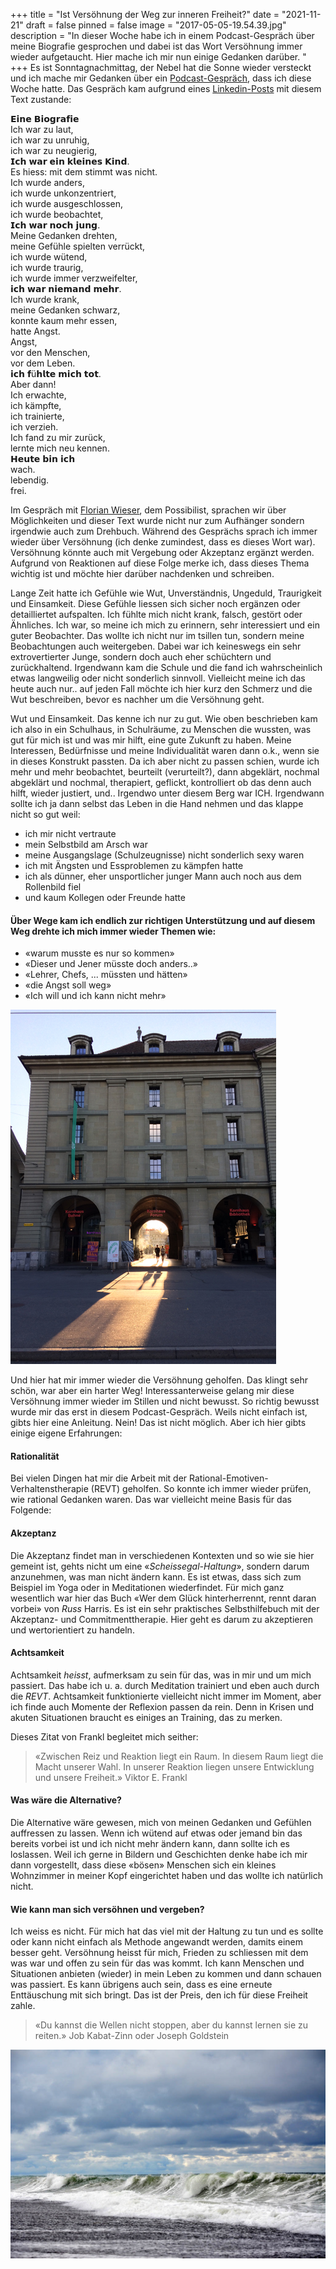 +++
title = "Ist Versöhnung der Weg zur inneren Freiheit?"
date = "2021-11-21"
draft = false
pinned = false
image = "2017-05-05-19.54.39.jpg"
description = "In dieser Woche habe ich in einem Podcast-Gespräch über meine Biografie gesprochen und dabei ist das Wort Versöhnung immer wieder aufgetaucht. Hier mache ich mir nun einige Gedanken darüber. "
+++
Es ist Sonntagnachmittag, der Nebel hat die Sonne wieder versteckt und ich mache mir Gedanken über ein [Podcast-Gespräch](https://www.linkedin.com/posts/flowieser_derpossibilist-bemorepirate-podcast-activity-6867805367271858176-WNER), dass ich diese Woche hatte. Das Gespräch kam aufgrund eines [Linkedin-Posts](https://www.linkedin.com/feed/update/urn:li:activity:6861912469183459328/) mit diesem Text zustande:

𝗘𝗶𝗻𝗲 𝗕𝗶𝗼𝗴𝗿𝗮𝗳𝗶𝗲\
Ich war zu laut,\
ich war zu unruhig,\
ich war zu neugierig,\
𝗜𝗰𝗵 𝘄𝗮𝗿 𝗲𝗶𝗻 𝗸𝗹𝗲𝗶𝗻𝗲𝘀 𝗞𝗶𝗻𝗱.\
Es hiess: mit dem stimmt was nicht.\
Ich wurde anders,\
ich wurde unkonzentriert,\
ich wurde ausgeschlossen,\
ich wurde beobachtet,\
𝗜𝗰𝗵 𝘄𝗮𝗿 𝗻𝗼𝗰𝗵 𝗷𝘂𝗻𝗴.\
Meine Gedanken drehten,\
meine Gefühle spielten verrückt,\
ich wurde wütend,\
ich wurde traurig,\
ich wurde immer verzweifelter,\
𝗶𝗰𝗵 𝘄𝗮𝗿 𝗻𝗶𝗲𝗺𝗮𝗻𝗱 𝗺𝗲𝗵𝗿.\
Ich wurde krank,\
meine Gedanken schwarz,\
konnte kaum mehr essen,\
hatte Angst.\
Angst,\
vor den Menschen,\
vor dem Leben.\
𝗶𝗰𝗵 𝗳ü𝗵𝗹𝘁𝗲 𝗺𝗶𝗰𝗵 𝘁𝗼𝘁.\
Aber dann!\
Ich erwachte,\
ich kämpfte,\
ich trainierte,\
ich verzieh.\
Ich fand zu mir zurück,\
lernte mich neu kennen.\
𝗛𝗲𝘂𝘁𝗲 𝗯𝗶𝗻 𝗶𝗰𝗵\
wach.\
lebendig.\
frei.

Im Gespräch mit [Florian Wieser](https://florianwieser.com/), dem Possibilist, sprachen wir über Möglichkeiten und dieser Text wurde nicht nur zum Aufhänger sondern irgendwie auch zum Drehbuch. Während des Gesprächs sprach ich immer wieder über Versöhnung (ich denke zumindest, dass es dieses Wort war). Versöhnung könnte auch mit Vergebung oder Akzeptanz ergänzt werden. Aufgrund von Reaktionen auf diese Folge merke ich, dass dieses Thema wichtig ist und möchte hier darüber nachdenken und schreiben. 

Lange Zeit hatte ich Gefühle wie Wut, Unverständnis, Ungeduld, Traurigkeit und Einsamkeit. Diese Gefühle liessen sich sicher noch ergänzen oder detailliertet aufspalten. Ich fühlte mich nicht krank, falsch, gestört oder Ähnliches. Ich war, so meine ich mich zu erinnern, sehr interessiert und ein guter Beobachter. Das wollte ich nicht nur im tsillen tun, sondern meine Beobachtungen auch weitergeben. Dabei war ich keineswegs ein sehr extrovertierter Junge, sondern doch auch eher schüchtern und zurückhaltend. Irgendwann kam die Schule und die fand ich wahrscheinlich etwas langweilig oder nicht sonderlich sinnvoll. Vielleicht meine ich das heute auch nur.. auf jeden Fall möchte ich hier kurz den Schmerz und die Wut beschreiben, bevor es nachher um die Versöhnung geht. 

Wut und Einsamkeit. Das kenne ich nur zu gut. Wie oben beschrieben kam ich also in ein Schulhaus, in Schulräume, zu Menschen die wussten, was gut für mich ist und was mir hilft, eine gute Zukunft zu haben. Meine Interessen, Bedürfnisse und meine Individualität waren dann o.k., wenn sie in dieses Konstrukt passten. Da ich aber nicht zu passen schien, wurde ich mehr und mehr beobachtet, beurteilt (verurteilt?), dann abgeklärt, nochmal abgeklärt und nochmal, therapiert, geflickt, kontrolliert ob das denn auch hilft, wieder justiert, und.. Irgendwo unter diesem Berg war ICH. Irgendwann sollte ich ja dann selbst das Leben in die Hand nehmen und das klappe nicht so gut weil:

* ich mir nicht vertraute
* mein Selbstbild am Arsch war
* meine Ausgangslage (Schulzeugnisse) nicht sonderlich sexy waren
* ich mit Ängsten und Essproblemen zu kämpfen hatte
* ich als dünner, eher unsportlicher junger Mann auch noch aus dem Rollenbild fiel
* und kaum Kollegen oder Freunde hatte

#### Über Wege kam ich endlich zur richtigen Unterstützung und auf diesem Weg drehte ich mich immer wieder Themen wie: 

* «warum musste es nur so kommen»
* «Dieser und Jener müsste doch anders..»
* «Lehrer, Chefs, ... müssten und hätten»
* «die Angst soll weg»
* «Ich will und ich kann nicht mehr»

![](2017-05-05-19.54.39.jpg)

Und hier hat mir immer wieder die Versöhnung geholfen. Das klingt sehr schön, war aber ein harter Weg! Interessanterweise gelang mir diese Versöhnung immer wieder im Stillen und nicht bewusst. So richtig bewusst wurde mir das erst in diesem Podcast-Gespräch. Weils nicht einfach ist, gibts hier eine Anleitung. Nein! Das ist nicht möglich. Aber ich hier gibts einige eigene Erfahrungen:

#### Rationalität

Bei vielen Dingen hat mir die Arbeit mit der Rational-Emotiven-Verhaltenstherapie (REVT) geholfen. So konnte ich immer wieder prüfen, wie rational Gedanken waren. Das war vielleicht meine Basis für das Folgende:

#### Akzeptanz 

Die Akzeptanz findet man in verschiedenen Kontexten und so wie sie hier gemeint ist, gehts nicht um eine «*Scheissegal-Haltung*», sondern darum anzunehmen, was man nicht ändern kann. Es ist etwas, dass sich zum Beispiel im Yoga oder in Meditationen wiederfindet. Für mich ganz wesentlich war hier das Buch «Wer dem Glück hinterherrennt, rennt daran vorbei» von *Russ* Harris. Es ist ein sehr praktisches Selbsthilfebuch mit der Akzeptanz- und Commitmenttherapie. Hier geht es darum zu akzeptieren und wertorientiert zu handeln.

#### Achtsamkeit

Achtsamkeit *heisst*, aufmerksam zu sein für das, was in mir und um mich passiert. Das habe ich u. a. durch Meditation trainiert und eben auch durch die *REVT*. Achtsamkeit funktionierte vielleicht nicht immer im Moment, aber ich finde auch Momente der Reflexion passen da rein. Denn in Krisen und akuten Situationen braucht es einiges an Training, das zu merken.

Dieses Zitat von Frankl begleitet mich seither: 

> «Zwischen Reiz und Reaktion liegt ein Raum. In diesem Raum liegt die Macht unserer Wahl. In unserer Reaktion liegen unsere Entwicklung und unsere Freiheit.» Viktor E. Frankl



#### Was wäre die Alternative?

Die Alternative wäre gewesen, mich von meinen Gedanken und Gefühlen auffressen zu lassen. Wenn ich wütend auf etwas oder jemand bin das bereits vorbei ist und ich nicht mehr ändern kann, dann sollte ich es loslassen. Weil ich gerne in Bildern und Geschichten denke habe ich mir dann vorgestellt, dass diese «bösen» Menschen sich ein kleines Wohnzimmer in meiner Kopf eingerichtet haben und das wollte ich natürlich nicht. 

#### Wie kann man sich versöhnen und vergeben?

Ich weiss es nicht. Für mich hat das viel mit der Haltung zu tun und es sollte oder kann nicht einfach als Methode angewandt werden, damits einem besser geht. Versöhnung heisst für mich, Frieden zu schliessen mit dem was war und offen zu sein für das was kommt. Ich kann Menschen und Situationen anbieten (wieder) in mein Leben zu kommen und dann schauen was passiert. Es kann übrigens auch sein, dass es eine erneute Enttäuschung mit sich bringt. Das ist der Preis, den ich für diese Freiheit zahle. 

> «Du kannst die Wellen nicht stoppen, aber du kannst lernen sie zu reiten.» Job Kabat-Zinn oder Joseph Goldstein

![](welle.jpg)